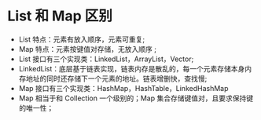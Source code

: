 # List 和 Map 区别
- List 特点：元素有放入顺序，元素可重复;
- Map 特点：元素按键值对存储，无放入顺序 ;
- List 接口有三个实现类：LinkedList，ArrayList，Vector;
- LinkedList：底层基于链表实现，链表内存是散乱的，每一个元素存储本身内存地址的同时还存储下一个元素的地址。链表增删快，查找慢;
- Map 接口有三个实现类：HashMap，HashTable，LinkedHashMap
- Map 相当于和 Collection 一个级别的；Map 集合存储键值对，且要求保持键的唯一性；